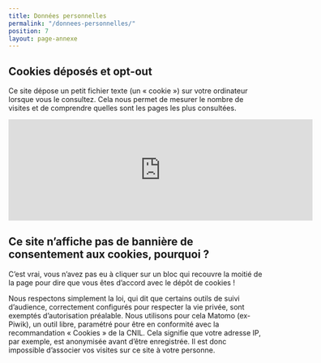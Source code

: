 ```yaml
---
title: Données personnelles
permalink: "/donnees-personnelles/"
position: 7
layout: page-annexe
---
```


## Cookies déposés et opt-out ##
Ce site dépose un petit fichier texte (un « cookie ») sur votre ordinateur lorsque vous le consultez. Cela nous permet de mesurer le nombre de visites et de comprendre quelles sont les pages les plus consultées.
<iframe style="border: 0; height: 200px; width: 600px;" src="https://stats.data.gouv.fr/index.php?module=CoreAdminHome&action=optOut&language=fr"></iframe>

## Ce site n’affiche pas de bannière de consentement aux cookies, pourquoi ? ##
C’est vrai, vous n’avez pas eu à cliquer sur un bloc qui recouvre la moitié de la page pour dire que vous êtes d’accord avec le dépôt de cookies !

Nous respectons simplement la loi, qui dit que certains outils de suivi d’audience, correctement configurés pour respecter la vie privée, sont exemptés d’autorisation préalable.
Nous utilisons pour cela Matomo (ex-Piwik), un outil libre, paramétré pour être en conformité avec la recommandation « Cookies » de la CNIL. Cela signifie que votre adresse IP, par exemple, est anonymisée avant d’être enregistrée. Il est donc impossible d’associer vos visites sur ce site à votre personne.
